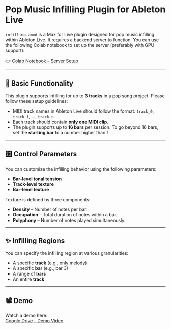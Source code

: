 

# Pop Music Infilling Plugin for Ableton Live

`infilling.amxd` is a Max for Live plugin designed for pop music infilling within Ableton Live. It requires a backend server to function. You can use the following Colab notebook to set up the server (preferably with GPU support):

👉 [Colab Notebook – Server Setup](https://colab.research.google.com/drive/17dKOKgoCpq5lA6JIPNLu7mnFWJpT1R1W)

---

## 🎹 Basic Functionality

This plugin supports infilling for up to **3 tracks** in a pop song project. Please follow these setup guidelines:

- MIDI track names in Ableton Live should follow the format: `track_0`, `track_1`, ..., `track_n`.
- Each track should contain **only one MIDI clip**.
- The plugin supports up to **16 bars** per session. To go beyond 16 bars, set the **starting bar** to a number higher than 1.

---

## 🎛️ Control Parameters

You can customize the infilling behavior using the following parameters:

- **Bar-level tonal tension**
- **Track-level texture**
- **Bar-level texture**

Texture is defined by three components:
- **Density** – Number of notes per bar.
- **Occupation** – Total duration of notes within a bar.
- **Polyphony** – Number of notes played simultaneously.

---

## ✨ Infilling Regions

You can specify the infilling region at various granularities:

- A specific **track** (e.g., only melody)
- A specific **bar** (e.g., bar 3)
- A range of **bars**
- An entire **track**

---

## 📽️ Demo

Watch a demo here:  
[Google Drive – Demo Video](https://drive.google.com/file/d/1kYsfmIzJtR4sXZASMYWafPpVOK0HpxJW/view?usp=sharing)

